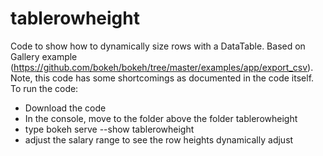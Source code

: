 # tablerowheight
Code to show how to dynamically size rows with a DataTable. Based on Gallery example (https://github.com/bokeh/bokeh/tree/master/examples/app/export_csv). Note, this code has some shortcomings as documented in the code itself.
To run the code:
* Download the code
* In the console, move to the folder above the folder tablerowheight
* type bokeh serve --show tablerowheight
* adjust the salary range to see the row heights dynamically adjust
